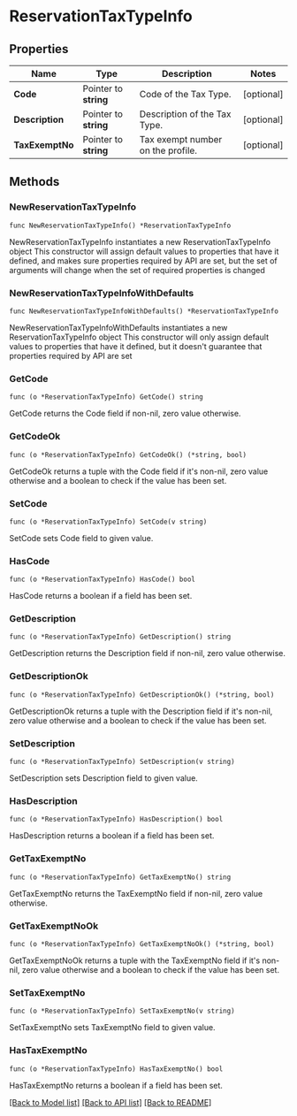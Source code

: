 # ReservationTaxTypeInfo

## Properties

Name | Type | Description | Notes
------------ | ------------- | ------------- | -------------
**Code** | Pointer to **string** | Code of the Tax Type. | [optional] 
**Description** | Pointer to **string** | Description of the Tax Type. | [optional] 
**TaxExemptNo** | Pointer to **string** | Tax exempt number on the profile. | [optional] 

## Methods

### NewReservationTaxTypeInfo

`func NewReservationTaxTypeInfo() *ReservationTaxTypeInfo`

NewReservationTaxTypeInfo instantiates a new ReservationTaxTypeInfo object
This constructor will assign default values to properties that have it defined,
and makes sure properties required by API are set, but the set of arguments
will change when the set of required properties is changed

### NewReservationTaxTypeInfoWithDefaults

`func NewReservationTaxTypeInfoWithDefaults() *ReservationTaxTypeInfo`

NewReservationTaxTypeInfoWithDefaults instantiates a new ReservationTaxTypeInfo object
This constructor will only assign default values to properties that have it defined,
but it doesn't guarantee that properties required by API are set

### GetCode

`func (o *ReservationTaxTypeInfo) GetCode() string`

GetCode returns the Code field if non-nil, zero value otherwise.

### GetCodeOk

`func (o *ReservationTaxTypeInfo) GetCodeOk() (*string, bool)`

GetCodeOk returns a tuple with the Code field if it's non-nil, zero value otherwise
and a boolean to check if the value has been set.

### SetCode

`func (o *ReservationTaxTypeInfo) SetCode(v string)`

SetCode sets Code field to given value.

### HasCode

`func (o *ReservationTaxTypeInfo) HasCode() bool`

HasCode returns a boolean if a field has been set.

### GetDescription

`func (o *ReservationTaxTypeInfo) GetDescription() string`

GetDescription returns the Description field if non-nil, zero value otherwise.

### GetDescriptionOk

`func (o *ReservationTaxTypeInfo) GetDescriptionOk() (*string, bool)`

GetDescriptionOk returns a tuple with the Description field if it's non-nil, zero value otherwise
and a boolean to check if the value has been set.

### SetDescription

`func (o *ReservationTaxTypeInfo) SetDescription(v string)`

SetDescription sets Description field to given value.

### HasDescription

`func (o *ReservationTaxTypeInfo) HasDescription() bool`

HasDescription returns a boolean if a field has been set.

### GetTaxExemptNo

`func (o *ReservationTaxTypeInfo) GetTaxExemptNo() string`

GetTaxExemptNo returns the TaxExemptNo field if non-nil, zero value otherwise.

### GetTaxExemptNoOk

`func (o *ReservationTaxTypeInfo) GetTaxExemptNoOk() (*string, bool)`

GetTaxExemptNoOk returns a tuple with the TaxExemptNo field if it's non-nil, zero value otherwise
and a boolean to check if the value has been set.

### SetTaxExemptNo

`func (o *ReservationTaxTypeInfo) SetTaxExemptNo(v string)`

SetTaxExemptNo sets TaxExemptNo field to given value.

### HasTaxExemptNo

`func (o *ReservationTaxTypeInfo) HasTaxExemptNo() bool`

HasTaxExemptNo returns a boolean if a field has been set.


[[Back to Model list]](../README.md#documentation-for-models) [[Back to API list]](../README.md#documentation-for-api-endpoints) [[Back to README]](../README.md)


